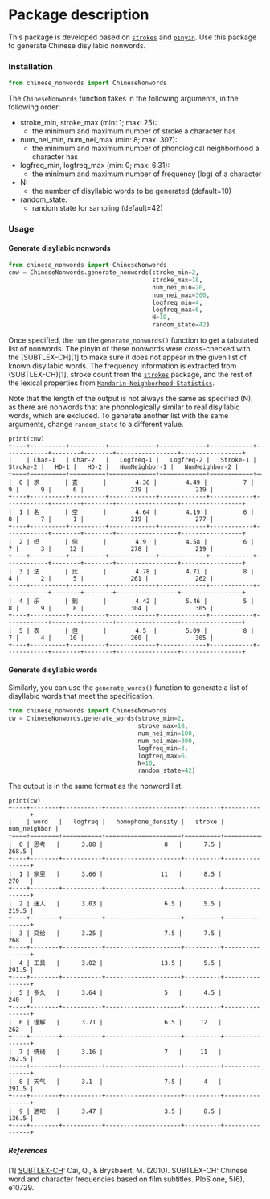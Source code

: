 # Package description

This package is developed based on [`strokes`](https://pypi.org/project/strokes/) and [`pinyin`](https://pypi.org/project/pinyin/). Use this package to generate Chinese disyllabic nonwords. 


### Installation
```python
from chinese_nonwords import ChineseNonwords
```

The `ChineseNonwords` function takes in the following arguments, in the following order:
- stroke_min, stroke_max (min: 1; max: 25):
    - the minimum and maximum number of stroke a character has 
- num_nei_min, num_nei_max (min: 8; max: 307): 
    - the minimum and maximum number of phonological neighborhood a character has 
- logfreq_min, logfreq_max (min: 0; max: 6.31): 
    - the minimum and maximum number of frequency (log) of a character 
- N: 
    - the number of disyllabic words to be generated (default=10)
- random_state: 
    - random state for sampling (default=42)

### Usage
#### Generate disyllabic nonwords
```python
from chinese_nonwords import ChineseNonwords
cnw = ChineseNonwords.generate_nonwords(stroke_min=2, 
                                        stroke_max=18, 
                                        num_nei_min=20, 
                                        num_nei_max=300, 
                                        logfreq_min=4, 
                                        logfreq_max=6, 
                                        N=10, 
                                        random_state=42)
```
Once specified, the run the `generate_nonwords()` function to get a tabulated list of nonwords. The pinyin of these nonwords were cross-checked with the [SUBTLEX-CH][1] to make sure it does not appear in the given list of known disyllabic words. The frequency information is extracted from (SUBTLEX-CH)[1], stroke count from the [`strokes`](https://pypi.org/project/strokes/) package, and the rest of the lexical properties from [`Mandarin-Neighborhood-Statistics`](https://github.com/karlneergaard/Mandarin-Neighborhood-Statistics).

Note that the length of the output is not always the same as specified (N), as there are nonwords that are phonologically similar to real disyllabic words, which are excluded. To generate another list with the same arguments, change `random_state` to a different value. 

```
print(cnw)
+----+----------+----------+-------------+-------------+------------+------------+--------+--------+-----------------+-----------------+
|    | Char-1   | Char-2   |   Logfreq-1 |   Logfreq-2 |   Stroke-1 |   Stroke-2 |   HD-1 |   HD-2 |   NumNeighbor-1 |   NumNeighbor-2 |
+====+==========+==========+=============+=============+============+============+========+========+=================+=================+
|  0 | 求       | 查       |        4.36 |        4.49 |          7 |          9 |      9 |      6 |             219 |             219 |
+----+----------+----------+-------------+-------------+------------+------------+--------+--------+-----------------+-----------------+
|  1 | 名       | 空       |        4.64 |        4.19 |          6 |          8 |      7 |      1 |             219 |             277 |
+----+----------+----------+-------------+-------------+------------+------------+--------+--------+-----------------+-----------------+
|  2 | 妈       | 何       |        4.9  |        4.58 |          6 |          7 |      3 |     12 |             278 |             219 |
+----+----------+----------+-------------+-------------+------------+------------+--------+--------+-----------------+-----------------+
|  3 | 法       | 比       |        4.78 |        4.71 |          8 |          4 |      2 |      5 |             261 |             262 |
+----+----------+----------+-------------+-------------+------------+------------+--------+--------+-----------------+-----------------+
|  4 | 乐       | 到       |        4.42 |        5.46 |          5 |          8 |      9 |      8 |             304 |             305 |
+----+----------+----------+-------------+-------------+------------+------------+--------+--------+-----------------+-----------------+
|  5 | 表       | 但       |        4.5  |        5.09 |          8 |          7 |      4 |     10 |             260 |             305 |
+----+----------+----------+-------------+-------------+------------+------------+--------+--------+-----------------+-----------------+
```

#### Generate disyllabic words
Similarly, you can use the `generate_words()` function to generate a list of disyllabic words that meet the specification. 
```python
from chinese_nonwords import ChineseNonwords
cw = ChineseNonwords.generate_words(stroke_min=2, 
                                    stroke_max=18, 
                                    num_nei_min=100, 
                                    num_nei_max=300, 
                                    logfreq_min=3, 
                                    logfreq_max=6, 
                                    N=10, 
                                    random_state=42)
```

The output is in the same format as the nonword list. 

```
print(cw)
+----+--------+-----------+---------------------+----------+----------------+
|    | word   |   logfreq |   homophone_density |   stroke |   num_neighbor |
+====+========+===========+=====================+==========+================+
|  0 | 思考   |      3.08 |                 8   |      7.5 |          268.5 |
+----+--------+-----------+---------------------+----------+----------------+
|  1 | 家里   |      3.66 |                11   |      8.5 |          270   |
+----+--------+-----------+---------------------+----------+----------------+
|  2 | 迷人   |      3.03 |                 6.5 |      5.5 |          219.5 |
+----+--------+-----------+---------------------+----------+----------------+
|  3 | 交给   |      3.25 |                 7.5 |      7.5 |          268   |
+----+--------+-----------+---------------------+----------+----------------+
|  4 | 工具   |      3.02 |                13.5 |      5.5 |          291.5 |
+----+--------+-----------+---------------------+----------+----------------+
|  5 | 多久   |      3.64 |                 5   |      4.5 |          240   |
+----+--------+-----------+---------------------+----------+----------------+
|  6 | 理解   |      3.71 |                 6.5 |     12   |          262   |
+----+--------+-----------+---------------------+----------+----------------+
|  7 | 情绪   |      3.16 |                 7   |     11   |          262.5 |
+----+--------+-----------+---------------------+----------+----------------+
|  8 | 天气   |      3.1  |                 7.5 |      4   |          291.5 |
+----+--------+-----------+---------------------+----------+----------------+
|  9 | 酒吧   |      3.47 |                 3.5 |      8.5 |          136.5 |
+----+--------+-----------+---------------------+----------+----------------+
```

##### References
[1] [SUBTLEX-CH](https://journals.plos.org/plosone/article?id=10.1371/journal.pone.0010729&ref=https://githubhelp.com): Cai, Q., & Brysbaert, M. (2010). SUBTLEX-CH: Chinese word and character frequencies based on film subtitles. PloS one, 5(6), e10729.
